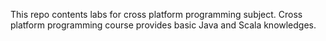 This repo contents labs for cross platform programming subject. Cross platform programming course provides basic Java and Scala knowledges.